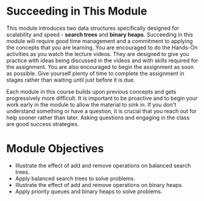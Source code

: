 # Succeeding in This Module

This module introduces two data structures specifically designed for
scalability and speed - **search trees** and **binary heaps**. Succeeding in
this module will require good time management and a commitment to applying the
concepts that you are learning. You are encouraged to do the Hands-On
activities as you watch the lecture videos. They are designed to give you
practice with ideas being discussed in the videos and with skills required for
the assignment. You are also encouraged to begin the assignment as soon as
possible. Give yourself plenty of time to complete the assignment in stages
rather than waiting until just before it is due.

Each module in this course builds upon previous concepts and gets
progressively more difficult. It is important to be proactive and to begin
your work early in the module to allow the material to sink in. If you don't
understand something or have a question, it is crucial that you reach out for
help sooner rather than later. Asking questions and engaging in the class are
good success strategies.



# Module Objectives

- Illustrate the effect of add and remove operations on balanced search trees.
- Apply balanced search trees to solve problems.
- Illustrate the effect of add and remove operations on binary heaps.
- Apply priority queues and binary heaps to solve problems.

